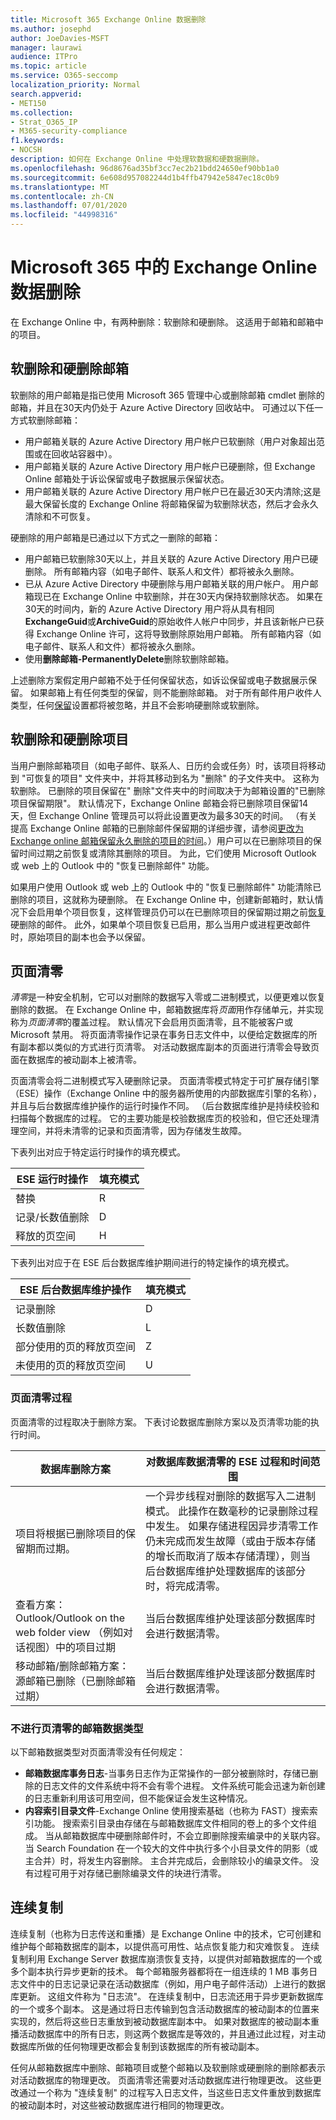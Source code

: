 ```yaml
---
title: Microsoft 365 Exchange Online 数据删除
ms.author: josephd
author: JoeDavies-MSFT
manager: laurawi
audience: ITPro
ms.topic: article
ms.service: O365-seccomp
localization_priority: Normal
search.appverid:
- MET150
ms.collection:
- Strat_O365_IP
- M365-security-compliance
f1.keywords:
- NOCSH
description: 如何在 Exchange Online 中处理软数据和硬数据删除。
ms.openlocfilehash: 96d8676ad35bf3cc7ec2b21bdd24650ef90bb1a0
ms.sourcegitcommit: 6e608d957082244d1b4ffb47942e5847ec18c0b9
ms.translationtype: MT
ms.contentlocale: zh-CN
ms.lasthandoff: 07/01/2020
ms.locfileid: "44998316"
---
```

# <a name="exchange-online-data-deletion-in-microsoft-365"></a>Microsoft 365 中的 Exchange Online 数据删除

在 Exchange Online 中，有两种删除：软删除和硬删除。 这适用于邮箱和邮箱中的项目。

## <a name="soft-deleted-and-hard-deleted-mailboxes"></a>软删除和硬删除邮箱
软删除的用户邮箱是指已使用 Microsoft 365 管理中心或删除邮箱 cmdlet 删除的邮箱，并且在30天内仍处于 Azure Active Directory 回收站中。 可通过以下任一方式软删除邮箱：
- 用户邮箱关联的 Azure Active Directory 用户帐户已软删除（用户对象超出范围或在回收站容器中）。
- 用户邮箱关联的 Azure Active Directory 用户帐户已硬删除，但 Exchange Online 邮箱处于诉讼保留或电子数据展示保留状态。
- 用户邮箱关联的 Azure Active Directory 用户帐户已在最近30天内清除;这是最大保留长度的 Exchange Online 将邮箱保留为软删除状态，然后才会永久清除和不可恢复。

硬删除的用户邮箱是已通过以下方式之一删除的邮箱：
- 用户邮箱已软删除30天以上，并且关联的 Azure Active Directory 用户已硬删除。 所有邮箱内容（如电子邮件、联系人和文件）都将被永久删除。
- 已从 Azure Active Directory 中硬删除与用户邮箱关联的用户帐户。 用户邮箱现已在 Exchange Online 中软删除，并在30天内保持软删除状态。 如果在30天的时间内，新的 Azure Active Directory 用户将从具有相同**ExchangeGuid**或**ArchiveGuid**的原始收件人帐户中同步，并且该新帐户已获得 Exchange Online 许可，这将导致删除原始用户邮箱。 所有邮箱内容（如电子邮件、联系人和文件）都将被永久删除。
- 使用**删除邮箱-PermanentlyDelete**删除软删除邮箱。

上述删除方案假定用户邮箱不处于任何保留状态，如诉讼保留或电子数据展示保留。 如果邮箱上有任何类型的保留，则不能删除邮箱。 对于所有邮件用户收件人类型，任何[保留](https://support.office.com/article/manage-legal-investigations-in-office-365-2e5fbe9f-ee4d-4178-8ff8-4356bc1b168e?ui=en-US&rs=en-US&ad=US)设置都将被忽略，并且不会影响硬删除或软删除。

## <a name="soft-deleted-and-hard-deleted-items"></a>软删除和硬删除项目
当用户删除邮箱项目（如电子邮件、联系人、日历约会或任务）时，该项目将移动到 "可恢复的项目" 文件夹中，并将其移动到名为 "删除" 的子文件夹中。 这称为软删除。 已删除的项目保留在" 删除"文件夹中的时间取决于为邮箱设置的"已删除项目保留期限"。 默认情况下，Exchange Online 邮箱会将已删除项目保留14天，但 Exchange Online 管理员可以将此设置更改为最多30天的时间。 （有关提高 Exchange Online 邮箱的已删除邮件保留期的详细步骤，请参阅[更改为 Exchange online 邮箱保留永久删除的项目的时间](https://docs.microsoft.com/exchange/recipients-in-exchange-online/manage-user-mailboxes/change-deleted-item-retention)。）用户可以在已删除项目的保留时间过期之前恢复或清除其删除的项目。 为此，它们使用 Microsoft Outlook 或 web 上的 Outlook 中的 "恢复已删除邮件" 功能。

如果用户使用 Outlook 或 web 上的 Outlook 中的 "恢复已删除邮件" 功能清除已删除的项目，这就称为硬删除。 在 Exchange Online 中，创建新邮箱时，默认情况下会启用单个项目恢复，这样管理员仍可以在已删除项目的保留期过期之前[恢复](https://docs.microsoft.com/Exchange/recipients/user-mailboxes/recover-deleted-messages)硬删除的邮件。 此外，如果单个项目恢复已启用，那么当用户或进程更改邮件时，原始项目的副本也会予以保留。

## <a name="page-zeroing"></a>页面清零
*清零*是一种安全机制，它可以对删除的数据写入零或二进制模式，以便更难以恢复删除的数据。 在 Exchange Online 中，邮箱数据库将*页面*用作存储单元，并实现称为*页面清零*的覆盖过程。 默认情况下会启用页面清零，且不能被客户或 Microsoft 禁用。 将页面清零操作记录在事务日志文件中，以便给定数据库的所有副本都以类似的方式进行页清零。 对活动数据库副本的页面进行清零会导致页面在数据库的被动副本上被清零。

页面清零会将二进制模式写入硬删除记录。 页面清零模式特定于可扩展存储引擎（ESE）操作（Exchange Online 中的服务器所使用的内部数据库引擎的名称），并且与后台数据库维护操作的运行时操作不同。 （后台数据库维护是持续校验和扫描每个数据库的过程。 它的主要功能是校验数据库页的校验和，但它还处理清理空间，并将未清零的记录和页面清零，因为存储发生故障。

下表列出对应于特定运行时操作的填充模式。

| ESE 运行时操作   | 填充模式 |
|--------------------------|--------------|
| 替换                  | R            |
| 记录/长数值删除 | D            |
| 释放的页空间         | H            |


下表列出对应于在 ESE 后台数据库维护期间进行的特定操作的填充模式。

| ESE 后台数据库维护操作 | 填充模式 |
|-----------------------------------------------|--------------|
| 记录删除                                 | D            |
| 长数值删除                             | L            |
| 部分使用的页的释放页空间       | Z            |
| 未使用的页的释放页空间               | U            |


### <a name="page-zeroing-process"></a>页面清零过程
页面清零的过程取决于删除方案。 下表讨论数据库删除方案以及页清零功能的执行时间。

| 数据库删除方案 | 对数据库数据清零的 ESE 过程和时间范围 |
|-----------------------------------------------------------------------------------------------------------------|-------------------------------------------------------------------------------------------------------------------------------------------------------------------------------------------------------------------------------------------------------------------------------------------------------------------------------------------------------------------------------------------------------|
| 项目将根据已删除项目的保留期而过期。 | 一个异步线程对删除的数据写入二进制模式。 此操作在数毫秒的记录删除过程中发生。 如果存储进程因异步清零工作仍未完成而发生故障（或由于版本存储的增长而取消了版本存储清理），则当后台数据库维护处理数据库的该部分时，将完成清零。 |
| 查看方案： Outlook/Outlook on the web folder view （例如对话视图）中的项目过期 | 当后台数据库维护处理该部分数据库时会进行数据清零。 |
| 移动邮箱/删除邮箱方案：源邮箱已删除（已删除邮箱过期） | 当后台数据库维护处理该部分数据库时会进行数据清零。 |

### <a name="mailbox-data-types-without-page-zeroing"></a>不进行页清零的邮箱数据类型
以下邮箱数据类型对页面清零没有任何规定：
- **邮箱数据库事务日志**-当事务日志作为正常操作的一部分被删除时，存储已删除的日志文件的文件系统中将不会有零个进程。 文件系统可能会迅速为新创建的日志重新利用该可用空间，但不能保证会发生这种情况。
- **内容索引目录文件**-Exchange Online 使用搜索基础（也称为 FAST）搜索索引功能。 搜索索引目录由存储在与邮箱数据库文件相同的卷上的多个文件组成。 当从邮箱数据库中硬删除邮件时，不会立即删除搜索编录中的关联内容。 当 Search Foundation 在一个较大的文件中执行多个小目录文件的阴影（或主合并）时，将发生内容删除。 主合并完成后，会删除较小的编录文件。 没有过程可用于对存储已删除编录文件的块进行清零。

## <a name="continuous-replication"></a>连续复制
连续复制（也称为日志传送和重播）是 Exchange Online 中的技术，它可创建和维护每个邮箱数据库的副本，以提供高可用性、站点恢复能力和灾难恢复。 连续复制利用 Exchange Server 数据库崩溃恢复支持，以提供对邮箱数据库的一个或多个副本执行异步更新的技术。 每个邮箱服务器都将在一组连续的 1 MB 事务日志文件中的日志记录记录在活动数据库（例如，用户电子邮件活动）上进行的数据库更新。 这组文件称为 "日志流"。 在连续复制中，日志流还用于异步更新数据库的一个或多个副本。 这是通过将日志传输到包含活动数据库的被动副本的位置来实现的，然后将这些日志重放到被动数据库副本中。 如果对数据库的被动副本重播活动数据库中的所有日志，则这两个数据库是等效的，并且通过此过程，对主动数据库所做的任何物理更改都会复制到该数据库的所有被动副本。

任何从邮箱数据库中删除、邮箱项目或整个邮箱以及软删除或硬删除的删除都表示对活动数据库的物理更改。 页面清零还需要对活动数据库进行物理更改。 这些更改通过一个称为 "连续复制" 的过程写入日志文件，当这些日志文件重放到数据库的被动副本时，对这些被动数据库进行相同的物理更改。